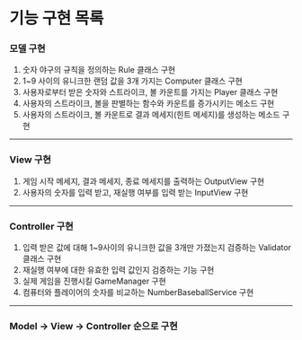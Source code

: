 # 기능 구현 목록

### 모델 구현

1. 숫자 야구의 규칙을 정의하는 Rule 클래스 구현
2. 1~9 사이의 유니크한 랜덤 값을 3개 가지는 Computer 클래스 구현
3. 사용자로부터 받은 숫자와 스트라이크, 볼 카운트를 가지는 Player 클래스 구현
4. 사용자의 스트라이크, 볼을 판별하는 함수와 카운트를 증가시키는 메소드 구현
5. 사용자의 스트라이크, 볼 카운트로 결과 메세지(힌트 메세지)를 생성하는 메소드 구현

---

### View 구현

1. 게임 시작 메세지, 결과 메세지, 종료 메세지를 출력하는 OutputView 구현
2. 사용자의 숫자를 입력 받고, 재실행 여부를 입력 받는 InputView 구현

---

### Controller 구현

1. 입력 받은 값에 대해 1~9사이의 유니크한 값을 3개만 가졌는지 검증하는 Validator 클래스 구현
2. 재실행 여부에 대한 유효한 입력 값인지 검증하는 기능 구현
3. 실제 게임을 진행시킬 GameManager 구현
4. 컴퓨터와 플레이어의 숫자를 비교하는 NumberBaseballService 구현

---

### Model -> View -> Controller 순으로 구현
